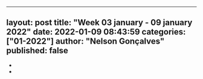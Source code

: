 ----
layout: post
title:  "Week 03 january - 09 january 2022"
date:   2022-01-09 08:43:59
categories: ["01-2022"]
author: "Nelson Gonçalves"
published: false
---

* 
* 
